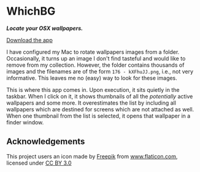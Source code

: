 # WhichBG

***Locate your OSX wallpapers.***

[Download the app](https://github.com/musically-ut/whichbg/blob/master/app/WhichBG.app.zip?raw=true)

I have configured my Mac to rotate wallpapers images from a folder. Occasionally, it turns up an image I don't find tasteful and would like to remove from my collection. However, the folder contains thousands of images and the filenames are of the form `176 - kXFhuJJ.png`, i.e., not very informative. This leaves me no (easy) way to look for these images.

This is where this app comes in. Upon execution, it sits quietly in the taskbar. When I click on it, it shows thumbnails of all the _potentially_ active wallpapers and some more. It overestimates the list by including all wallpapers which are destined for screens which are not attached as well. When one thumbnail from the list is selected, it opens that wallpaper in a finder window.


## Acknowledgements

This project users an icon made by <a href="http://www.freepik.com" title="Freepik">Freepik</a> from <a href="http://www.flaticon.com" title="Flaticon">www.flaticon.com</a>, licensed under <a href="http://creativecommons.org/licenses/by/3.0/" title="Creative Commons BY 3.0">CC BY 3.0</a></div>

